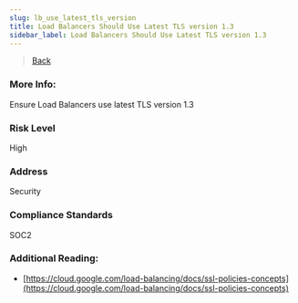 ```yaml
---
slug: lb_use_latest_tls_version
title: Load Balancers Should Use Latest TLS version 1.3
sidebar_label: Load Balancers Should Use Latest TLS version 1.3
---
```

> [Back](../../gcploadbalancermonitoring)

### More Info:
Ensure Load Balancers use latest TLS version 1.3

### Risk Level
High

### Address
Security

### Compliance Standards
SOC2

### Additional Reading:
- [https://cloud.google.com/load-balancing/docs/ssl-policies-concepts](https://cloud.google.com/load-balancing/docs/ssl-policies-concepts) 
